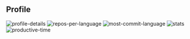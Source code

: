 ## Profile
![profile-details](http://github-profile-summary-cards.vercel.app/api/cards/profile-details?username=kiharito&theme=github_dark)
![repos-per-language](http://github-profile-summary-cards.vercel.app/api/cards/repos-per-language?username=kiharito&theme=github_dark)
![most-commit-language](http://github-profile-summary-cards.vercel.app/api/cards/most-commit-language?username=kiharito&theme=github_dark)
![stats](http://github-profile-summary-cards.vercel.app/api/cards/stats?username=kiharito&theme=github_dark)
![productive-time](http://github-profile-summary-cards.vercel.app/api/cards/productive-time?username=kiharito&theme=github_dark&utcOffset=9)

<!--
**kiharito/kiharito** is a ✨ _special_ ✨ repository because its `README.md` (this file) appears on your GitHub profile.

Here are some ideas to get you started:

- 🔭 I’m currently working on ...
- 🌱 I’m currently learning ...
- 👯 I’m looking to collaborate on ...
- 🤔 I’m looking for help with ...
- 💬 Ask me about ...
- 📫 How to reach me: ...
- 😄 Pronouns: ...
- ⚡ Fun fact: ...
-->
